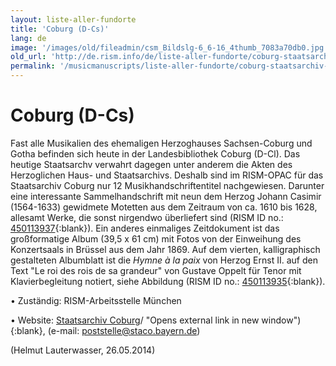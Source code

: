 ```yaml
---
layout: liste-aller-fundorte
title: 'Coburg (D-Cs)'
lang: de
image: '/images/old/fileadmin/csm_Bildslg-6_6-16_4thumb_7083a70db0.jpg'
old_url: 'http://de.rism.info/de/liste-aller-fundorte/coburg-staatsarchiv-d-cs.html'
permalink: '/musicmanuscripts/liste-aller-fundorte/coburg-staatsarchiv-d-cs.html'
---
```



# Coburg (D-Cs)


Fast alle Musikalien des ehemaligen Herzoghauses Sachsen-Coburg und Gotha befinden sich heute in der Landesbibliothek Coburg (D-Cl). Das heutige Staatsarchv verwahrt dagegen unter anderem die Akten des Herzoglichen Haus- und Staatsarchivs. Deshalb sind im RISM-OPAC für das Staatsarchiv Coburg nur 12 Musikhandschriftentitel nachgewiesen. Darunter eine interessante Sammelhandschrift mit neun dem Herzog Johann Casimir (1564-1633) gewidmete Motetten aus dem Zeitraum von ca. 1610 bis 1628, allesamt Werke, die sonst nirgendwo überliefert sind (RISM ID no.: [450113937](http://opac.rism.info/search?id=450113937&db=251&View=rism "Opens external link in new window"){:blank}). Ein anderes einmaliges Zeitdokument ist das großformatige Album (39,5 x 61 cm) mit Fotos von der Einweihung des Konzertsaals in Brüssel aus dem Jahr 1869. Auf dem vierten, kalligraphisch gestalteten Albumblatt ist die _Hymne à la paix_ von Herzog Ernst II. auf den Text "Le roi des rois de sa grandeur" von Gustave Oppelt für Tenor mit Klavierbegleitung notiert, siehe Abbildung (RISM ID no.: [450113935](http://opac.rism.info/search?id=450113935&db=251&View=rism "Opens external link in new window"){:blank}).

• Zuständig: RISM-Arbeitsstelle München

• Website: [Staatsarchiv Coburg](https://www.gda.bayern.de/service/findmitteldatenbank/Archiv/5)/ "Opens external link in new window"){:blank}, (e-mail: [poststelle@staco.bayern.de](mailto:poststelle@staco.bayern.de "Opens window for sending email"))

(Helmut Lauterwasser, 26.05.2014)

